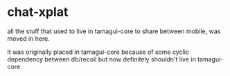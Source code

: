 # chat-xplat

all the stuff that used to live in tamagui-core to share between mobile, was moved in here.

it was originally placed in tamagui-core because of some cyclic dependency between db/recoil but now definitely shouldn't live in tamagui-core
